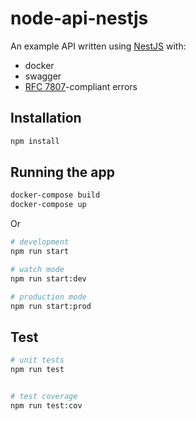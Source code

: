 # node-api-nestjs

An example API written using [NestJS](https://github.com/nestjs/nest) with:

- docker
- swagger
- [RFC 7807](https://datatracker.ietf.org/doc/html/rfc7807)-compliant errors

## Installation

```bash
npm install
```

## Running the app

```bash
docker-compose build
docker-compose up
```

Or

```bash
# development
npm run start

# watch mode
npm run start:dev

# production mode
npm run start:prod
```

## Test

```bash
# unit tests
npm run test


# test coverage
npm run test:cov
```
